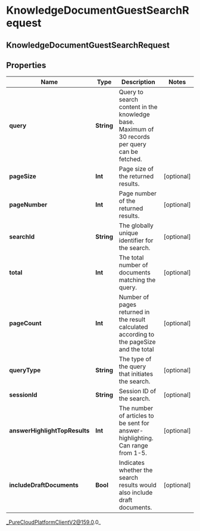 # KnowledgeDocumentGuestSearchRequest

## KnowledgeDocumentGuestSearchRequest

## Properties

|Name | Type | Description | Notes|
|------------ | ------------- | ------------- | -------------|
| **query** | **String** | Query to search content in the knowledge base. Maximum of 30 records per query can be fetched. | |
| **pageSize** | **Int** | Page size of the returned results. | [optional] |
| **pageNumber** | **Int** | Page number of the returned results. | [optional] |
| **searchId** | **String** | The globally unique identifier for the search. | [optional] |
| **total** | **Int** | The total number of documents matching the query. | [optional] |
| **pageCount** | **Int** | Number of pages returned in the result calculated according to the pageSize and the total | [optional] |
| **queryType** | **String** | The type of the query that initiates the search. | [optional] |
| **sessionId** | **String** | Session ID of the search. | [optional] |
| **answerHighlightTopResults** | **Int** | The number of articles to be sent for answer-highlighting. Can range from 1-5. | [optional] |
| **includeDraftDocuments** | **Bool** | Indicates whether the search results would also include draft documents. | [optional] |



_PureCloudPlatformClientV2@159.0.0_
